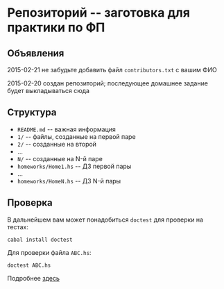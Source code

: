 
Репозиторий -- заготовка для практики по ФП
===========================================

Объявления
----------

2015-02-21 не забудьте добавить файл `contributors.txt` с вашим ФИО

2015-02-20 создан репозиторий; последующее домашнее задание будет выкладываться сюда

Структура
---------

* `README.md` -- важная информация
* `1/` -- файлы, созданные на первой паре
* `2/` -- созданные на второй
* ...
* `N/` -- созданные на N-й паре
* `homeworks/Home1.hs` -- ДЗ первой пары
* ...
* `homeworks/HomeN.hs` -- ДЗ N-й пары

Проверка
--------

В дальнейшем вам может понадобиться `doctest` для проверки на тестах:

	cabal install doctest

Для проверки файла `ABC.hs`:

	doctest ABC.hs

Подробнее [здесь](http://hackage.haskell.org/package/doctest)
